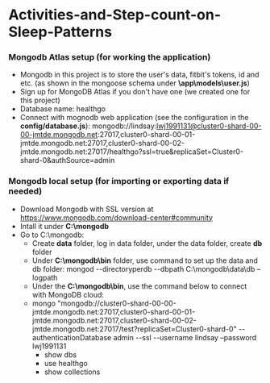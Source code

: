 # Activities-and-Step-count-on-Sleep-Patterns
### Mongodb Atlas setup (for working the application)
*  Mongodb in this project is to store the user's data, fitbit's tokens, id and etc. (as shown in the mongoose schema under **\app\models\user.js**)
* Sign up for MongoDB Atlas if you don't have one (we created one for this project)
* Database name: healthgo
* Connect with mognodb web application (see the configuration in the **config/database.js**):
mongodb://lindsay:lwj1991131@cluster0-shard-00-00-jmtde.mongodb.net:27017,cluster0-shard-00-01-jmtde.mongodb.net:27017,cluster0-shard-00-02-jmtde.mongodb.net:27017/healthgo?ssl=true&replicaSet=Cluster0-shard-0&authSource=admin
### Mongodb local setup (for importing or exporting data if needed)
* Download Mongodb with SSL version at https://www.mongodb.com/download-center#community
* Intall it under **C:\mongodb**
* Go to C:\mongodb:
    * Create **data** folder, log in data folder, under the data folder, create **db** folder
    * Under **C:\mongodb\bin** folder, use command to set up the data and db folder: 
    mongod --directoryperdb --dbpath C:\mongodb\data\db –logpath
    * Under the **C:\mongodb\bin**, use the command below to connect with MongoDB cloud:
    * mongo "mongodb://cluster0-shard-00-00-jmtde.mongodb.net:27017,cluster0-shard-00-01-jmtde.mongodb.net:27017,cluster0-shard-00-02-jmtde.mongodb.net:27017/test?replicaSet=Cluster0-shard-0" --authenticationDatabase admin --ssl --username lindsay –password lwj1991131
        * show dbs
        * use healthgo
        * show collections
        
    
    

    








